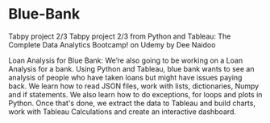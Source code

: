 # Blue-Bank
Tabpy project 2/3
Tabpy project 2/3 from Python and Tableau: The Complete Data Analytics Bootcamp! on Udemy by Dee Naidoo

Loan Analysis for Blue Bank: We’re also going to be working on a Loan Analysis for a bank. Using Python and Tableau, blue bank wants to see an analysis of people who have taken loans but might have issues paying back. We learn how to read JSON files, work with lists, dictionaries, Numpy and if statements. We also learn how to do exceptions, for loops and plots in Python. Once that's done, we extract the data to Tableau and build charts, work with Tableau Calculations and create an interactive dashboard.
